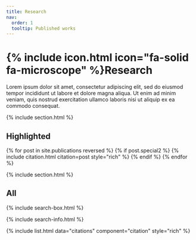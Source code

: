 ```yaml
---
title: Research
nav:
  order: 1
  tooltip: Published works
---
```


# {% include icon.html icon="fa-solid fa-microscope" %}Research

Lorem ipsum dolor sit amet, consectetur adipiscing elit, sed do eiusmod tempor incididunt ut labore et dolore magna aliqua.
Ut enim ad minim veniam, quis nostrud exercitation ullamco laboris nisi ut aliquip ex ea commodo consequat.

{% include section.html %}

## Highlighted

{% for post in site.publications reversed %}
  {% if post.special2 %}
    {% include citation.html citation=post style="rich" %}
  {% endif %}
{% endfor %}

{% include section.html %}

## All

{% include search-box.html %}

{% include search-info.html %}

{% include list.html data="citations" component="citation" style="rich" %}

